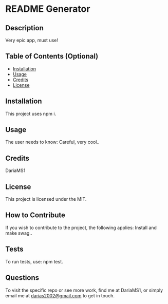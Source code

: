# README Generator

  ## Description

  Very epic app, must use!

  ## Table of Contents (Optional)

  - [Installation](#installation)
  - [Usage](#usage)
  - [Credits](#credits)
  - [License](#license)

  ## Installation

  This project uses npm i.

  ## Usage

  The user needs to know: Careful, very cool..

  ## Credits

  DariaMS1

  ## License

  This project is licensed under the MIT.

  ## How to Contribute

  If you wish to contribute to the project, the following applies: Install and make swag..

  ## Tests

  To run tests, use: npm test.

  ## Questions

  To visit the specific repo or see more work, find me at DariaMS1, or simply email me at darias2002@gmail.com to get in touch.
